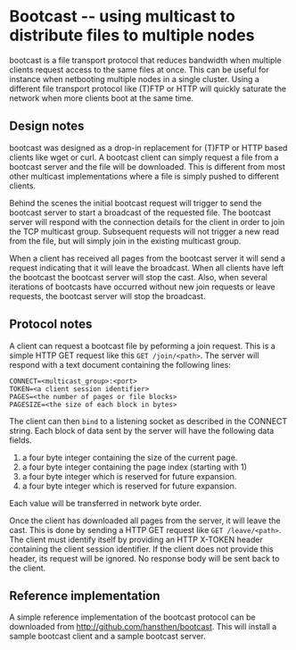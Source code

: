 Bootcast -- using multicast to distribute files to multiple nodes
=================================================================

bootcast is a file transport protocol that reduces bandwidth when
multiple clients request access to the same files at once. This 
can be useful for instance when netbooting multiple nodes in a single
cluster. Using a different file transport protocol like (T)FTP or HTTP
will quickly saturate the network when more clients boot at the same 
time.

Design notes
------------
bootcast was designed as a drop-in replacement for (T)FTP or HTTP based
clients like wget or curl. A bootcast client can simply request a file
from a bootcast server and the file will be downloaded. This is different
from most other multicast implementations where a file is simply pushed
to different clients.

Behind the scenes the initial bootcast request will trigger to send 
the bootcast server to start a broadcast of the requested file. The 
bootcast server will respond with the connection details for the 
client in order to join the TCP multicast group. Subsequent requests
will not trigger a new read from the file, but will simply join in the
existing multicast group. 

When a client has received all pages from the bootcast server it will
send a request indicating that it will leave the broadcast. When all
clients have left the bootcast the bootcast server will stop the cast.
Also, when several iterations of bootcasts have occurred without new
join requests or leave requests, the bootcast server will stop the
broadcast.

Protocol notes
--------------
A client can request a bootcast file by peforming a join request. This
is a simple HTTP GET request like this `GET /join/<path>`. The server
will respond with a text document containing the following lines:

    CONNECT=<multicast_group>:<port>
    TOKEN=<a client session identifier>
    PAGES=<the number of pages or file blocks>
    PAGESIZE=<the size of each block in bytes>

The client can then `bind` to a listening socket as described in the CONNECT 
string. Each block of data sent by the server will have the following data 
fields. 

1. a four byte integer containing the size of the current page.
2. a four byte integer containing the page index (starting with 1)
3. a four byte integer which is reserved for future expansion.
4. a four byte integer which is reserved for future expansion.
 
Each value will be transferred in network byte order.

Once the client has downloaded all pages from the server, it will leave the cast.
This is done by sending a HTTP GET request like `GET /leave/<path>`. The client
must identify itself by providing an HTTP X-TOKEN header containing the client
session identifier. If the client does not provide this header, its request will
be ignored. No response body will be sent back to the client.

Reference implementation
------------------------
A simple reference implementation of the bootcast protocol can be downloaded
from http://github.com/hansthen/bootcast. This will install a sample bootcast
client and a sample bootcast server. 
